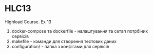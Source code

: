 # HLC13
Highload Course. Ex 13

1. docker-compose та dockerfile - налаштування та сетап потрбіних сервісів
2. makefile - команди для створення тестових даних
3. configuration/ - папка з конфігами для сервісів
